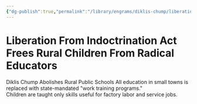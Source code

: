 ```yaml
---
{"dg-publish":true,"permalink":"/library/engrams/diklis-chump/liberation-from-indoctrination-act-frees-rural-children-from-radical-educators/","tags":["DC/Rural","DC/AS4"]}
---
```


# Liberation From Indoctrination Act Frees Rural Children From Radical Educators
Diklis Chump Abolishes Rural Public Schools
All education in small towns is replaced with state-mandated "work training programs."  
Children are taught only skills useful for factory labor and service jobs.
